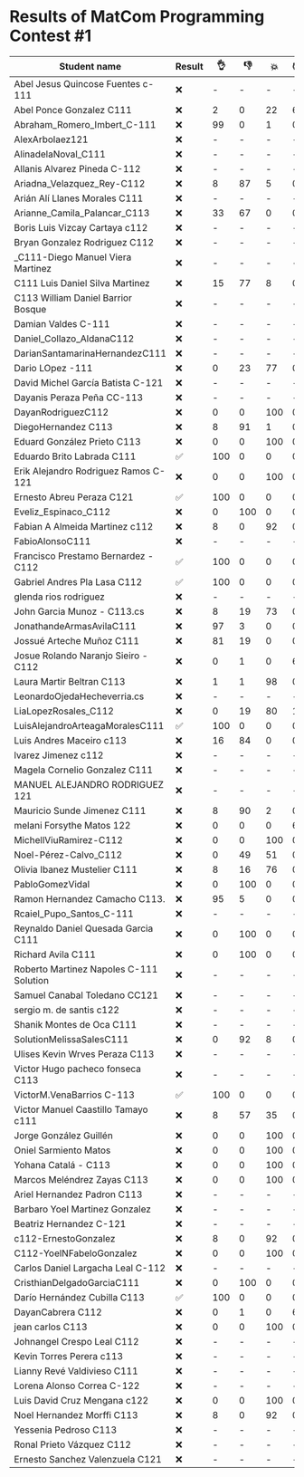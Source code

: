 # Results of MatCom Programming Contest #1

| Student name | Result | 👌 | 👎 | 💥 | ⏰ | Final |
| ------------ | ------ | -- | -- | --- | -- | -------- |
| Abel Jesus Quincose Fuentes c-111 | ❌ | - | - | - | - | ❌ |
| Abel Ponce Gonzalez C111 | ❌ | 2 | 0 | 22 | 6 | ❌ |
| Abraham_Romero_Imbert_C-111 | ❌ | 99 | 0 | 1 | 0 | ✅ |
| AlexArbolaez121 | ❌ | - | - | - | - | ❌ |
| AlinadelaNoval_C111 | ❌ | - | - | - | - | ❌ |
| Allanis Alvarez Pineda C-112 | ❌ | - | - | - | - | ❌ |
| Ariadna_Velazquez_Rey-C112 | ❌ | 8 | 87 | 5 | 0 | ❌ |
| Arián Alí Llanes Morales C111 | ❌ | - | - | - | - | ❌ |
| Arianne_Camila_Palancar_C113 | ❌ | 33 | 67 | 0 | 0 | ❌ |
| Boris Luis Vizcay Cartaya c112 | ❌ | - | - | - | - | ❌ |
| Bryan Gonzalez Rodriguez C112 | ❌ | - | - | - | - | ❌ |
| _C111-Diego Manuel Viera Martinez | ❌ | - | - | - | - | ❌ |
| C111 Luis Daniel Silva Martinez | ❌ | 15 | 77 | 8 | 0 | ❌ |
| C113 William Daniel Barrior Bosque | ❌ | - | - | - | - | ❌ |
| Damian Valdes C-111 | ❌ | - | - | - | - | ❌ |
| Daniel_Collazo_AldanaC112 | ❌ | - | - | - | - | ❌ |
| DarianSantamarinaHernandezC111 | ❌ | - | - | - | - | ❌ |
| Dario LOpez -111 | ❌ | 0 | 23 | 77 | 0 | ❌ |
| David Michel García Batista C-121 | ❌ | - | - | - | - | ❌ |
| Dayanis Peraza Peña CC-113  | ❌ | - | - | - | - | ❌ |
| DayanRodriguezC112 | ❌ | 0 | 0 | 100 | 0 | ❌ |
| DiegoHernandez C113 | ❌ | 8 | 91 | 1 | 0 | ❌ |
| Eduard González Prieto C113 | ❌ | 0 | 0 | 100 | 0 | ❌ |
| Eduardo Brito Labrada C111 | ✅ | 100 | 0 | 0 | 0 | ✅ |
| Erik Alejandro Rodriguez Ramos C-121 | ❌ | 0 | 0 | 100 | 0 | ❌ |
| Ernesto Abreu Peraza C121 | ✅ | 100 | 0 | 0 | 0 | ✅ |
| Eveliz_Espinaco_C112 | ❌ | 0 | 100 | 0 | 0 | ❌ |
| Fabian A Almeida Martinez c112 | ❌ | 8 | 0 | 92 | 0 | ❌ |
| FabioAlonsoC111 | ❌ | - | - | - | - | ❌ |
| Francisco Prestamo Bernardez - C112 | ✅ | 100 | 0 | 0 | 0 | ✅ |
| Gabriel Andres Pla Lasa C112 | ✅ | 100 | 0 | 0 | 0 | ✅ |
| glenda rios rodriguez | ❌ | - | - | - | - | ❌ |
| John Garcia Munoz - C113.cs | ❌ | 8 | 19 | 73 | 0 | ❌ |
| JonathandeArmasAvilaC111 | ❌ | 97 | 3 | 0 | 0 | ✅ |
| Jossué Arteche Muñoz C111 | ❌ | 81 | 19 | 0 | 0 | ❌ |
| Josue Rolando Naranjo Sieiro - C112 | ❌ | 0 | 1 | 0 | 6 | ❌ |
| Laura Martir Beltran C113 | ❌ | 1 | 1 | 98 | 0 | ❌ |
| LeonardoOjedaHecheverria.cs | ❌ | - | - | - | - | ❌ |
| LiaLopezRosales_C112 | ❌ | 0 | 19 | 80 | 1 | ❌ |
| LuisAlejandroArteagaMoralesC111 | ✅ | 100 | 0 | 0 | 0 | ✅ |
| Luis Andres Maceiro  c113 | ❌ | 16 | 84 | 0 | 0 | ✅ |
| lvarez Jimenez c112 | ❌ | - | - | - | - | ❌ |
| Magela Cornelio Gonzalez C111 | ❌ | - | - | - | - | ❌ |
| MANUEL ALEJANDRO RODRIGUEZ 121 | ❌ | - | - | - | - | ❌ |
| Mauricio Sunde Jimenez C111 | ❌ | 8 | 90 | 2 | 0 | ❌ |
| melani Forsythe Matos 122 | ❌ | 0 | 0 | 0 | 6 | ❌ |
| MichellViuRamirez-C112 | ❌ | 0 | 0 | 100 | 0 | ❌ |
| Noel-Pérez-Calvo_C112 | ❌ | 0 | 49 | 51 | 0 | ❌ |
| Olivia Ibanez Mustelier C111 | ❌ | 8 | 16 | 76 | 0 | ❌ |
| PabloGomezVidal | ❌ | 0 | 100 | 0 | 0 | ❌ |
| Ramon Hernandez Camacho C113. | ❌ | 95 | 5 | 0 | 0 | ✅ |
| Rcaiel_Pupo_Santos_C-111 | ❌ | - | - | - | - | ❌ |
| Reynaldo Daniel Quesada Garcia C111 | ❌ | 0 | 100 | 0 | 0 | ❌ |
| Richard Avila C111 | ❌ | 0 | 100 | 0 | 0 | ❌ |
| Roberto Martinez Napoles C-111 Solution | ❌ | - | - | - | - | ❌ |
| Samuel Canabal Toledano CC121 | ❌ | - | - | - | - | ❌ |
| sergio m. de santis c122 | ❌ | - | - | - | - | ❌ |
| Shanik Montes de Oca C111 | ❌ | - | - | - | - | ❌ |
| SolutionMelissaSalesC111 | ❌ | 0 | 92 | 8 | 0 | ❌ |
| Ulises Kevin Wrves Peraza C113 | ❌ | - | - | - | - | ❌ |
| Victor Hugo pacheco fonseca C113 | ❌ | - | - | - | - | ❌ |
| VictorM.VenaBarrios C-113 | ✅ | 100 | 0 | 0 | 0 | ✅ |
| Victor Manuel Caastillo Tamayo c111 | ❌ | 8 | 57 | 35 | 0 | ❌ |
| Jorge González Guillén | ❌ | 0 | 0 | 100 | 0 | ❌ |
| Oniel Sarmiento Matos | ❌ | 0 | 0 | 100 | 0 | ❌ |
| Yohana Catalá - C113 | ❌ | 0 | 0 | 100 | 0 | ❌ |
| Marcos Meléndrez Zayas C113 | ❌ | 0 | 0 | 100 | 0 | ❌ |  |
| Ariel Hernandez Padron C113 | ❌ | - | - | - | - | ❌ |
| Barbaro Yoel Martinez Gonzalez | ❌ | - | - | - | - | ❌ |
| Beatriz Hernandez C-121 | ❌ | - | - | - | - | ❌ |
| c112-ErnestoGonzalez | ❌ | 8 | 0 | 92 | 0 | ❌ |
| C112-YoelNFabeloGonzalez | ❌ | 0 | 0 | 100 | 0 | ❌ |
| Carlos Daniel Largacha Leal C-112 | ❌ | - | - | - | - | ❌ |
| CristhianDelgadoGarciaC111 | ❌ | 0 | 100 | 0 | 0 | ❌ |
| Darío Hernández Cubilla C113 | ✅ | 100 | 0 | 0 | 0 | ✅ |
| DayanCabrera C112 | ❌ | 0 | 1 | 0 | 6 | ❌ |
| jean carlos C113 | ❌ | 0 | 0 | 100 | 0 | ❌ |
| Johnangel Crespo Leal C112 | ❌ | - | - | - | - | ❌ |
| Kevin Torres Perera c113 | ❌ | - | - | - | - | ❌ |
| Lianny Revé Valdivieso C111 | ❌ | - | - | - | - | ❌ |
| Lorena Alonso Correa C-122 | ❌ | - | - | - | - | ❌ |
| Luis David Cruz Mengana c122 | ❌ | 0 | 0 | 100 | 0 | ❌ |
| Noel Hernandez Morffi C113 | ❌ | 8 | 0 | 92 | 0 | ❌ |
| Yessenia Pedroso C113 | ❌ | - | - | - | - | ❌ |
| Ronal Prieto Vázquez C112 | ❌ | - | - | - | - | ❌ |
| Ernesto Sanchez Valenzuela  C121 | ❌ | - | - | - | - | ❌ |
